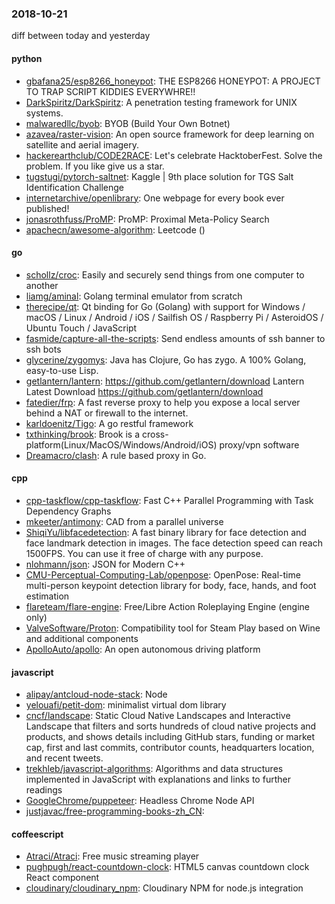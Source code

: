 ### 2018-10-21
diff between today and yesterday

#### python
* [gbafana25/esp8266_honeypot](https://github.com/gbafana25/esp8266_honeypot): THE ESP8266 HONEYPOT: A PROJECT TO TRAP SCRIPT KIDDIES EVERYWHRE!!
* [DarkSpiritz/DarkSpiritz](https://github.com/DarkSpiritz/DarkSpiritz): A penetration testing framework for UNIX systems.
* [malwaredllc/byob](https://github.com/malwaredllc/byob): BYOB (Build Your Own Botnet)
* [azavea/raster-vision](https://github.com/azavea/raster-vision): An open source framework for deep learning on satellite and aerial imagery.
* [hackerearthclub/CODE2RACE](https://github.com/hackerearthclub/CODE2RACE): Let's celebrate HacktoberFest. Solve the problem.  If you like  give us a star.
* [tugstugi/pytorch-saltnet](https://github.com/tugstugi/pytorch-saltnet): Kaggle | 9th place solution for TGS Salt Identification Challenge
* [internetarchive/openlibrary](https://github.com/internetarchive/openlibrary): One webpage for every book ever published!
* [jonasrothfuss/ProMP](https://github.com/jonasrothfuss/ProMP): ProMP: Proximal Meta-Policy Search
* [apachecn/awesome-algorithm](https://github.com/apachecn/awesome-algorithm): Leetcode  () 

#### go
* [schollz/croc](https://github.com/schollz/croc): Easily and securely send things from one computer to another  
* [liamg/aminal](https://github.com/liamg/aminal): Golang terminal emulator from scratch
* [therecipe/qt](https://github.com/therecipe/qt): Qt binding for Go (Golang) with support for Windows / macOS / Linux / Android / iOS / Sailfish OS / Raspberry Pi / AsteroidOS / Ubuntu Touch / JavaScript
* [fasmide/capture-all-the-scripts](https://github.com/fasmide/capture-all-the-scripts): Send endless amounts of ssh banner to ssh bots
* [glycerine/zygomys](https://github.com/glycerine/zygomys): Java has Clojure, Go has zygo. A 100% Golang, easy-to-use Lisp.
* [getlantern/lantern](https://github.com/getlantern/lantern):  https://github.com/getlantern/download  Lantern Latest Download https://github.com/getlantern/download 
* [fatedier/frp](https://github.com/fatedier/frp): A fast reverse proxy to help you expose a local server behind a NAT or firewall to the internet.
* [karldoenitz/Tigo](https://github.com/karldoenitz/Tigo): A go restful framework
* [txthinking/brook](https://github.com/txthinking/brook): Brook is a cross-platform(Linux/MacOS/Windows/Android/iOS) proxy/vpn software
* [Dreamacro/clash](https://github.com/Dreamacro/clash): A rule based proxy in Go.

#### cpp
* [cpp-taskflow/cpp-taskflow](https://github.com/cpp-taskflow/cpp-taskflow): Fast C++ Parallel Programming with Task Dependency Graphs
* [mkeeter/antimony](https://github.com/mkeeter/antimony): CAD from a parallel universe
* [ShiqiYu/libfacedetection](https://github.com/ShiqiYu/libfacedetection): A fast binary library for face detection and face landmark detection in images. The face detection speed can reach 1500FPS. You can use it free of charge with any purpose.
* [nlohmann/json](https://github.com/nlohmann/json): JSON for Modern C++
* [CMU-Perceptual-Computing-Lab/openpose](https://github.com/CMU-Perceptual-Computing-Lab/openpose): OpenPose: Real-time multi-person keypoint detection library for body, face, hands, and foot estimation
* [flareteam/flare-engine](https://github.com/flareteam/flare-engine): Free/Libre Action Roleplaying Engine (engine only)
* [ValveSoftware/Proton](https://github.com/ValveSoftware/Proton): Compatibility tool for Steam Play based on Wine and additional components
* [ApolloAuto/apollo](https://github.com/ApolloAuto/apollo): An open autonomous driving platform

#### javascript
* [alipay/antcloud-node-stack](https://github.com/alipay/antcloud-node-stack):  Node 
* [yelouafi/petit-dom](https://github.com/yelouafi/petit-dom): minimalist virtual dom library
* [cncf/landscape](https://github.com/cncf/landscape): Static Cloud Native Landscapes and Interactive Landscape that filters and sorts hundreds of cloud native projects and products, and shows details including GitHub stars, funding or market cap, first and last commits, contributor counts, headquarters location, and recent tweets.
* [trekhleb/javascript-algorithms](https://github.com/trekhleb/javascript-algorithms):  Algorithms and data structures implemented in JavaScript with explanations and links to further readings
* [GoogleChrome/puppeteer](https://github.com/GoogleChrome/puppeteer): Headless Chrome Node API
* [justjavac/free-programming-books-zh_CN](https://github.com/justjavac/free-programming-books-zh_CN):  

#### coffeescript
* [Atraci/Atraci](https://github.com/Atraci/Atraci): Free music streaming player
* [pughpugh/react-countdown-clock](https://github.com/pughpugh/react-countdown-clock): HTML5 canvas countdown clock React component
* [cloudinary/cloudinary_npm](https://github.com/cloudinary/cloudinary_npm): Cloudinary NPM for node.js integration
